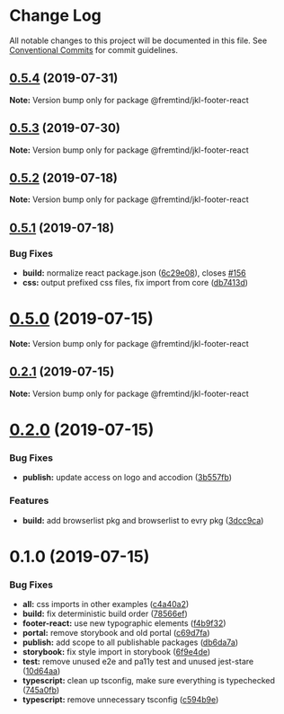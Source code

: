 # Change Log

All notable changes to this project will be documented in this file.
See [Conventional Commits](https://conventionalcommits.org) for commit guidelines.

## [0.5.4](https://github.com/fremtind/jokul/compare/@fremtind/jkl-footer-react@0.5.3...@fremtind/jkl-footer-react@0.5.4) (2019-07-31)

**Note:** Version bump only for package @fremtind/jkl-footer-react





## [0.5.3](https://github.com/fremtind/jokul/compare/@fremtind/jkl-footer-react@0.5.2...@fremtind/jkl-footer-react@0.5.3) (2019-07-30)

**Note:** Version bump only for package @fremtind/jkl-footer-react





## [0.5.2](https://github.com/fremtind/jokul/compare/@fremtind/jkl-footer-react@0.5.1...@fremtind/jkl-footer-react@0.5.2) (2019-07-18)

**Note:** Version bump only for package @fremtind/jkl-footer-react





## [0.5.1](https://github.com/fremtind/jokul/compare/@fremtind/jkl-footer-react@0.5.0...@fremtind/jkl-footer-react@0.5.1) (2019-07-18)


### Bug Fixes

* **build:** normalize react package.json ([6c29e08](https://github.com/fremtind/jokul/commit/6c29e08)), closes [#156](https://github.com/fremtind/jokul/issues/156)
* **css:** output prefixed css files, fix import from core ([db7413d](https://github.com/fremtind/jokul/commit/db7413d))





# [0.5.0](https://github.com/fremtind/jokul/compare/@fremtind/jkl-footer-react@0.2.1...@fremtind/jkl-footer-react@0.5.0) (2019-07-15)

**Note:** Version bump only for package @fremtind/jkl-footer-react





## [0.2.1](https://github.com/fremtind/jokul/compare/@fremtind/jkl-footer-react@0.2.0...@fremtind/jkl-footer-react@0.2.1) (2019-07-15)

**Note:** Version bump only for package @fremtind/jkl-footer-react





# [0.2.0](https://github.com/fremtind/jokul/compare/@fremtind/jkl-footer-react@0.1.0...@fremtind/jkl-footer-react@0.2.0) (2019-07-15)

### Bug Fixes

-   **publish:** update access on logo and accodion ([3b557fb](https://github.com/fremtind/jokul/commit/3b557fb))

### Features

-   **build:** add browserlist pkg and browserlist to evry pkg ([3dcc9ca](https://github.com/fremtind/jokul/commit/3dcc9ca))

# 0.1.0 (2019-07-15)

### Bug Fixes

-   **all:** css imports in other examples ([c4a40a2](https://github.com/fremtind/jokul/commit/c4a40a2))
-   **build:** fix deterministic build order ([78566ef](https://github.com/fremtind/jokul/commit/78566ef))
-   **footer-react:** use new typographic elements ([f4b9f32](https://github.com/fremtind/jokul/commit/f4b9f32))
-   **portal:** remove storybook and old portal ([c69d7fa](https://github.com/fremtind/jokul/commit/c69d7fa))
-   **publish:** add scope to all publishable packages ([db6da7a](https://github.com/fremtind/jokul/commit/db6da7a))
-   **storybook:** fix style import in storybook ([6f9e4de](https://github.com/fremtind/jokul/commit/6f9e4de))
-   **test:** remove unused e2e and pa11y test and unused jest-stare ([10d64aa](https://github.com/fremtind/jokul/commit/10d64aa))
-   **typescript:** clean up tsconfig, make sure everything is typechecked ([745a0fb](https://github.com/fremtind/jokul/commit/745a0fb))
-   **typescript:** remove unnecessary tsconfig ([c594b9e](https://github.com/fremtind/jokul/commit/c594b9e))

